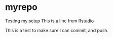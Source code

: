 # myrepo
Testing my setup
This is a line from Rstudio

This is a test to make sure I can commit, and push.
